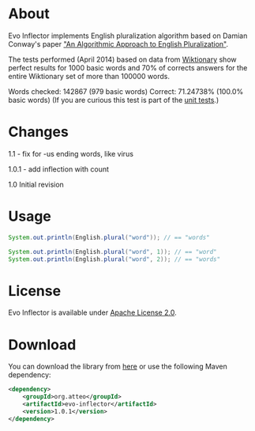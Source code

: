 About
=====

Evo Inflector implements English pluralization algorithm based on Damian Conway's paper ["An Algorithmic Approach to English Pluralization"](http://www.csse.monash.edu.au/~damian/papers/HTML/Plurals.html).

The tests performed (April 2014) based on data from [Wiktionary](http://dumps.wikimedia.org/enwiktionary/latest/) show perfect results for 1000 basic words and 70% of corrects answers for the entire Wiktionary set of more than 100000 words.

Words checked: 142867 (979 basic words)
Correct: 71.24738% (100.0% basic words)
(If you are curious this test is part of the [unit tests](https://github.com/atteo/evo-inflector/blob/master/src/test/java/org/atteo/evo/inflector/EnglishInflectorTest.java).)

Changes
=======

1.1
	- fix for -us ending words, like virus

1.0.1
	- add inflection with count

1.0 Initial revision

Usage
=====

```java
System.out.println(English.plural("word")); // == "words"

System.out.println(English.plural("word", 1)); // == "word"
System.out.println(English.plural("word", 2)); // == "words"
```

License
=======

Evo Inflector is available under [Apache License 2.0](https://www.apache.org/licenses/LICENSE-2.0).

Download
========

You can download the library from [here](http://search.maven.org/remotecontent?filepath=org/atteo/evo-inflector/1.0.1/evo-inflector-1.0.1.jar) or use the following Maven dependency:

```xml
<dependency>
    <groupId>org.atteo</groupId>
    <artifactId>evo-inflector</artifactId>
    <version>1.0.1</version>
</dependency>
```



